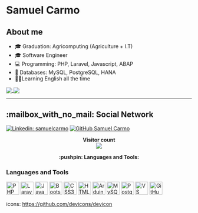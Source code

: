 # Samuel Carmo

## About me

- 🎓 Graduation: Agricomputing (Agriculture + I.T)
- 🎓 Software Engineer
- 💻 Programming: PHP, Laravel, Javascript, ABAP
- 💾 Databases: MySQL, PostgreSQL, HANA
- 🧑‍🎓Learning English all the time

<a href="https://github.com/samcarmo">
  <img align="center" src="https://github-readme-stats.vercel.app/api?username=samcarmo&show_icons=true&count_private=true&theme=chartreuse-dark"/>
</a>

<a href="https://github.com/samcarmo?tab=repositories">
  <img align="center" src="https://github-readme-stats.vercel.app/api/top-langs/?username=samcarmo&layout=donut&theme=chartreuse-dark" />
</a>

***

<p align="center">
  <h2>:mailbox_with_no_mail: Social Network</h2>

[![Linkedin: samuelcarmo](https://img.shields.io/badge/-samuel-blue?style=flat-square&logo=Linkedin&logoColor=white&link=https://www.linkedin.com/in/samuelcarmo/)](https://www.linkedin.com/in/samuelcarmo/)
[![GitHub Samuel Carmo](https://img.shields.io/github/followers/samcarmo?label=follow&style=social)](https://github.com/samcarmo)

</p>

<p align="center">
  <b>Visitor count</b><br>
  <img src="https://profile-counter.glitch.me/samucarmo/count.svg" />
</p>

 <p align="center">
  <b>:pushpin: Languages and Tools: </b>
  <br />

### Languages and Tools

  <span title="PHP">
  <img alt="PHP" width="35px" src="https://cdn.jsdelivr.net/gh/devicons/devicon/icons/php/php-original.svg"/>
  </span>

  <span title="Laravel">
  <img alt="Laravel" width="35px" src="https://cdn.jsdelivr.net/gh/devicons/devicon/icons/laravel/laravel-plain.svg"/>
  </span>

  <span title="JavaScript">
  <img alt="JavaScript" width="35px" src="https://cdn.jsdelivr.net/gh/devicons/devicon/icons/javascript/javascript-original.svg"/>
  </span>

  <span title="Bootstrap">
  <img alt="Bootstrap" width="35px" src="https://cdn.jsdelivr.net/gh/devicons/devicon/icons/bootstrap/bootstrap-original.svg"/>
  </span>

  <span title="CSS3">
  <img alt="CSS3" width="35px" src="https://cdn.jsdelivr.net/gh/devicons/devicon/icons/css3/css3-original.svg"/>
  </span>

  <span title="HTML5">
  <img alt="HTML5" width="35px" src="https://cdn.jsdelivr.net/gh/devicons/devicon/icons/html5/html5-original.svg"/>
  </span>

  <span title="Arduino">
  <img alt="Arduino" width="35px" src="https://cdn.jsdelivr.net/gh/devicons/devicon/icons/arduino/arduino-original.svg"/>
  </span>

  <span title="MySQL">
  <img alt="MySQL" width="35px" src="https://cdn.jsdelivr.net/gh/devicons/devicon/icons/mysql/mysql-original.svg"/>
  </span>

  <span title="PostgreSQL">
  <img alt="PostgreSQL" width="35px" src="https://cdn.jsdelivr.net/gh/devicons/devicon/icons/postgresql/postgresql-plain.svg"/>
  </span>

  <span title="VS Code">
  <img alt="VS Code" width="35px" src="https://cdn.jsdelivr.net/gh/devicons/devicon/icons/vscode/vscode-original.svg"/>
  </span>
  
  <span title="GitHub">
  <img alt="GitHub" width="35px" src="https://cdn.jsdelivr.net/gh/devicons/devicon/icons/github/github-original.svg"/>
  </span>

  <br />


icons: https://github.com/devicons/devicon
